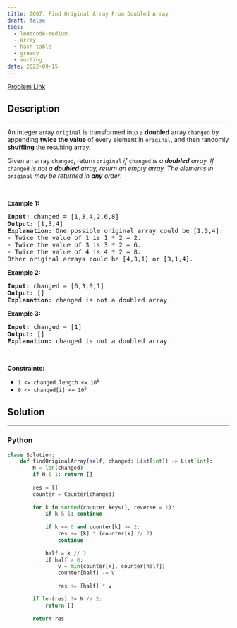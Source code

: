```yaml
---
title: 2007. Find Original Array From Doubled Array
draft: false
tags: 
  - leetcode-medium
  - array
  - hash-table
  - greedy
  - sorting
date: 2022-09-15
---
```


[Problem Link](https://leetcode.com/problems/find-original-array-from-doubled-array/)

## Description

---
<p>An integer array <code>original</code> is transformed into a <strong>doubled</strong> array <code>changed</code> by appending <strong>twice the value</strong> of every element in <code>original</code>, and then randomly <strong>shuffling</strong> the resulting array.</p>

<p>Given an array <code>changed</code>, return <code>original</code><em> if </em><code>changed</code><em> is a <strong>doubled</strong> array. If </em><code>changed</code><em> is not a <strong>doubled</strong> array, return an empty array. The elements in</em> <code>original</code> <em>may be returned in <strong>any</strong> order</em>.</p>

<p>&nbsp;</p>
<p><strong class="example">Example 1:</strong></p>

<pre>
<strong>Input:</strong> changed = [1,3,4,2,6,8]
<strong>Output:</strong> [1,3,4]
<strong>Explanation:</strong> One possible original array could be [1,3,4]:
- Twice the value of 1 is 1 * 2 = 2.
- Twice the value of 3 is 3 * 2 = 6.
- Twice the value of 4 is 4 * 2 = 8.
Other original arrays could be [4,3,1] or [3,1,4].
</pre>

<p><strong class="example">Example 2:</strong></p>

<pre>
<strong>Input:</strong> changed = [6,3,0,1]
<strong>Output:</strong> []
<strong>Explanation:</strong> changed is not a doubled array.
</pre>

<p><strong class="example">Example 3:</strong></p>

<pre>
<strong>Input:</strong> changed = [1]
<strong>Output:</strong> []
<strong>Explanation:</strong> changed is not a doubled array.
</pre>

<p>&nbsp;</p>
<p><strong>Constraints:</strong></p>

<ul>
	<li><code>1 &lt;= changed.length &lt;= 10<sup>5</sup></code></li>
	<li><code>0 &lt;= changed[i] &lt;= 10<sup>5</sup></code></li>
</ul>


## Solution

---
### Python
``` py title='find-original-array-from-doubled-array'
class Solution:
    def findOriginalArray(self, changed: List[int]) -> List[int]:
        N = len(changed)
        if N & 1: return []
        
        res = []
        counter = Counter(changed)
        
        for k in sorted(counter.keys(), reverse = 1):
            if k & 1: continue
                
            if k == 0 and counter[k] >= 2:
                res += [k] * (counter[k] // 2)
                continue
                
            half = k // 2
            if half > 0:
                v = min(counter[k], counter[half])
                counter[half] -= v
                
                res += [half] * v

        if len(res) != N // 2:
            return []
        
        return res
```


